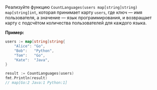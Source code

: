 Реализуйте функцию `CountLanguages(users map[string]string) map[string]int`, которая принимает карту `users`, где ключ — имя пользователя, а значение — язык программирования, и возвращает карту с подсчётом количества пользователей для каждого языка.

**Пример:**

```go
users := map[string]string{
	"Alice": "Go",
	"Bob":   "Python",
	"Tom":   "Go",
	"Kate":  "Java",
}

result := CountLanguages(users)
fmt.Println(result)
// map[Go:2 Java:1 Python:1]
```

